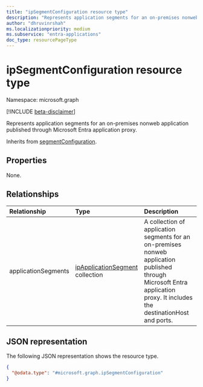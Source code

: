 ```yaml
---
title: "ipSegmentConfiguration resource type"
description: "Represents application segments for an on-premises nonweb application published through Microsoft Entra application proxy."
author: "dhruvinrshah"
ms.localizationpriority: medium
ms.subservice: "entra-applications"
doc_type: resourcePageType
---
```


# ipSegmentConfiguration resource type

Namespace: microsoft.graph

[!INCLUDE [beta-disclaimer](../../includes/beta-disclaimer.md)]

Represents application segments for an on-premises nonweb application published through Microsoft Entra application proxy.


Inherits from [segmentConfiguration](../resources/segmentconfiguration.md).

## Properties
None.

## Relationships
|Relationship|Type|Description|
|:---|:---|:---|
|applicationSegments|[ipApplicationSegment](../resources/ipapplicationsegment.md) collection|A collection of application segments for an on-premises nonweb application published through Microsoft Entra application proxy. It includes the destinationHost and ports.|

## JSON representation
The following JSON representation shows the resource type.
<!-- {
  "blockType": "resource",
  "@odata.type": "microsoft.graph.ipSegmentConfiguration",
  "baseType": "microsoft.graph.segmentConfiguration"
}
-->
``` json
{
  "@odata.type": "#microsoft.graph.ipSegmentConfiguration"
}
```

